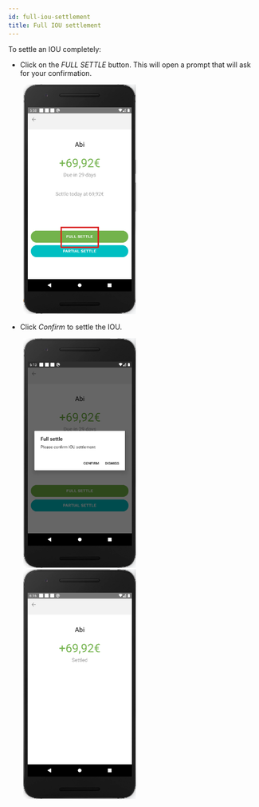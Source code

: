 ```yaml
---
id: full-iou-settlement
title: Full IOU settlement
---
```


To settle an IOU completely:

- Click on the *FULL SETTLE* button. This will open a prompt that will ask for your confirmation.

<img src="assets/full-settle1.png" alt="full IOU settlement" width="226" height="460" style="display: inline; margin-left: 30px;"/>

- Click *Confirm* to settle the IOU.

<img src="assets/full-settle2.png" alt="full IOU settlement" width="226" height="460" style="display: inline; margin-left: 30px;"/>
<img src="assets/full-settle3.png" alt="full IOU settlement" width="226" height="460" style="display: inline; margin-left: 30px;"/>
